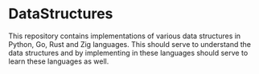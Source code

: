 # DataStructures
This repository contains implementations of various data structures in Python, Go, Rust and Zig languages. This should serve to understand the data structures and by implementing in these languages should serve to learn these languages as well.
